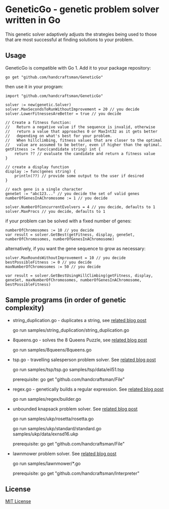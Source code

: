 # GeneticGo - genetic problem solver written in Go

This genetic solver adaptively adjusts the strategies being used to those that are most successful at finding solutions to your problem.

## Usage

GeneticGo is compatible with Go 1. Add it to your package repository:

	go get "github.com/handcraftsman/GeneticGo"

then use it in your program:

	import "github.com/handcraftsman/GeneticGo"

	solver := new(genetic.Solver)
	solver.MaxSecondsToRunWithoutImprovement = 20 // you decide
	solver.LowerFitnessesAreBetter = true // you decide
	
	// Create a fitness function:
	//   Return a negative value if the sequence is invalid, otherwise
	//   return a value that approaches 0 or MaxInt32 as it gets better
	//   depending on what's best for your problem.
	//   When hillclimbing, fitness values that are closer to the optimal
	//   value are assumed to be better, even if higher than the optimal.
	getFitness := func(candidate string) int {
		return ?? // evaluate the candidate and return a fitness value
	}
	
	// create a display function
	display := func(genes string) {
		println(??) // provide some output to the user if desired
	}
	
	// each gene is a single character
	geneSet := "abc123..." // you decide the set of valid genes
	numberOfGenesInAChromosome := 1 // you decide
	
	solver.NumberOfConcurrentEvolvers = 4 // you decide, defaults to 1
	solver.MaxProcs // you decide, defaults to 1	
	
if your problem can be solved with a fixed number of genes:

	numberOfChromosomes := 10 // you decide
	var result = solver.GetBest(getFitness, display, geneSet, numberOfChromosomes, numberOfGenesInAChromosome)

alternatively, if you want the gene sequence to grow as necessary:

	solver.MaxRoundsWithoutImprovement = 10 // you decide
	bestPossibleFitness := 0 // you decide
	maxNumberOfChromosomes := 50 // you decide
	
	var result = solver.GetBestUsingHillClimbing(getFitness, display, geneSet, maxNumberOfChromosomes, numberOfGenesInAChromosome, bestPossibleFitness)

	
## Sample programs (in order of genetic complexity)

- string_duplication.go - duplicates a string, see [related blog post](http://handcraftsman.wordpress.com/2012/03/27/first-program-in-go-simple-genetic-solver/)

    go run samples/string_duplication/string_duplication.go

- 8queens.go - solves the 8 Queens Puzzle, see [related blog post](http://handcraftsman.wordpress.com/2012/03/30/solving-the-8-queens-puzzle-with-go/)

    go run samples/8queens/8queens.go

- tsp.go - travelling salesperson problem solver. See [related blog post](http://handcraftsman.wordpress.com/2012/04/02/go-implementation-of-a-travelling-salesperson-problem-solver/)

	go run samples/tsp/tsp.go samples/tsp/data/eil51.tsp

	prerequisite: go get "github.com/handcraftsman/File"

- regex.go - genetically builds a regular expression. See [related blog post](http://handcraftsman.wordpress.com/2012/04/11/evolving-a-regular-expression-with-go/)

	go run samples/regex/builder.go

- unbounded knapsack problem solver. See [related blog post](http://handcraftsman.wordpress.com/2012/04/23/unbounded-knapsack-problem-solver/)

	go run samples/ukp/rosetta/rosetta.go

	go run samples/ukp/standard/standard.go samples/ukp/data/exnsd16.ukp
	
	prerequisite: go get "github.com/handcraftsman/File"

- lawnmower problem solver. See  [related blog post](http://handcraftsman.wordpress.com/2012/04/29/lawnmower-problem-solver/)

    go run samples/lawnmower/*.go
	
	prerequisite: go get "github.com/handcraftsman/Interpreter"
	
## License		

[MIT License](http://www.opensource.org/licenses/mit-license.php)
